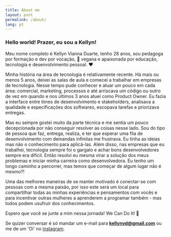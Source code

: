 ```yaml
---
title: About me
layout: post
permalink: /about/
lang: pt
---
```


<h3> Hello world! Prazer, eu sou a Kellyn!</h3>

Meu nome completo é Kellyn Vianna Duarte, tenho 28 anos, sou pedagoga por formação e dev por vocação, 🥑 vegana e apaixonada por educação, tecnologia e desenvolvimento pessoal. ❤️

Minha história na área de tecnologia é relativamente recente. Há mais ou menos 5 anos, deixei as salas de aula e comecei a trabalhar em empresas de tecnologia. Nesse tempo pude conhecer e atuar um pouco em cada área: comercial, marketing, processos e até arriscava um código ou outro de vez em quando e nos últimos 3 anos atuei como Product Owner. Eu fazia a interface entre times de desenvolvimento e stakeholders, analisava a qualidade e especificações dos softwares, escopava tarefas e priorizava entregas.

Mas eu sempre gostei muito da parte técnica e me sentia um pouco decepcionada por não conseguir resolver as coisas nesse lado. Sou do tipo de pessoa que faz, entrega, realiza, e ter que esperar uma fila de desenvolvimento com demandas infinitas me frustrava. Eu tinha as ideias mas não o conhecimento para aplicá-las. Além disso, nas empresas que eu trabalhei, tecnologia sempre foi o gargalo e achar bons desenvolvedores sempre era difícil. Então resolvi eu mesma virar a solução dos meus problemas e iniciar minha carreira como desenvolvedora. Eu tenho um longo caminho a percorrer, mas temos que começar de algum lugar não é mesmo?!

Uma das melhores maneiras de se manter motivado é conectar-se com pessoas com a mesma paixão, por isso este será um local para compartilhar todas as minhas experiências e pensamentos com vocês e para incentivar outras mulheres a aprenderem a programar também - mas todos podem usufruir dos conhecimentos.

Espero que você se junte a mim nessa jornada! We Can Do It! 💪

Se quizer conversar é só mandar um e-mail para <strong>kellynvd@gmail.com</strong> ou me de um 'Oi' no <a class="aboutLinks" href="https://www.instagram.com/kellynvd" target="_blank">instagram</a>.
